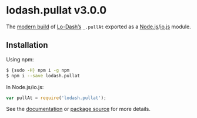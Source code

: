 # lodash.pullat v3.0.0

The [modern build](https://github.com/lodash/lodash/wiki/Build-Differences) of [Lo-Dash’s](https://lodash.com/) `_.pullAt` exported as a [Node.js](http://nodejs.org/)/[io.js](https://iojs.org/) module.

## Installation

Using npm:

```bash
$ {sudo -H} npm i -g npm
$ npm i --save lodash.pullat
```

In Node.js/io.js:

```js
var pullAt = require('lodash.pullat');
```

See the [documentation](https://lodash.com/docs#pullAt) or [package source](https://github.com/lodash/lodash/blob/3.0.0-npm-packages/lodash.pullat) for more details.
